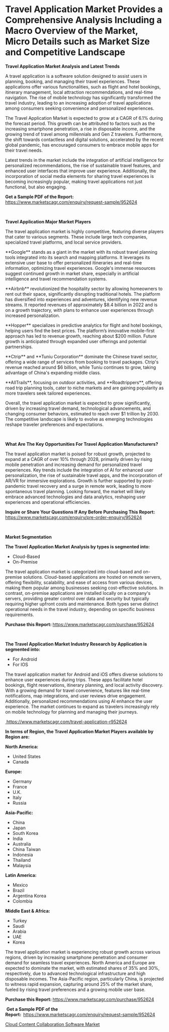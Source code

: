 <p><h1>Travel Application Market Provides a Comprehensive Analysis Including a Macro Overview of the Market, Micro Details such as Market Size and Competitive Landscape</h1></p><p><strong>Travel Application Market Analysis and Latest Trends</strong></p>
<p><p>A travel application is a software solution designed to assist users in planning, booking, and managing their travel experiences. These applications offer various functionalities, such as flight and hotel bookings, itinerary management, local attraction recommendations, and real-time navigation. The rise of mobile technology has significantly transformed the travel industry, leading to an increasing adoption of travel applications among consumers seeking convenience and personalized experiences.</p><p>The Travel Application Market is expected to grow at a CAGR of 6.1% during the forecast period. This growth can be attributed to factors such as the increasing smartphone penetration, a rise in disposable income, and the growing trend of travel among millennials and Gen Z travelers. Furthermore, the shift towards contactless and digital solutions, accelerated by the recent global pandemic, has encouraged consumers to embrace mobile apps for their travel needs.</p><p>Latest trends in the market include the integration of artificial intelligence for personalized recommendations, the rise of sustainable travel features, and enhanced user interfaces that improve user experience. Additionally, the incorporation of social media elements for sharing travel experiences is becoming increasingly popular, making travel applications not just functional, but also engaging.</p></p>
<p><strong>Get a Sample PDF of the Report:&nbsp;</strong> <a href="https://www.marketscagr.com/enquiry/request-sample/952624?utm_campaign=3135&utm_medium=2&utm_source=Github&utm_content=ia&utm_term=07032025&utm_id=travel-application">https://www.marketscagr.com/enquiry/request-sample/952624</a></p>
<p>&nbsp;</p>
<p><strong>Travel Application Major Market Players</strong></p>
<p><p>The travel application market is highly competitive, featuring diverse players that cater to various segments. These include large tech companies, specialized travel platforms, and local service providers.</p><p>**Google** stands as a giant in the market with its robust travel planning tools integrated into its search and mapping platforms. It leverages its extensive user base to offer personalized itineraries and real-time information, optimizing travel experiences. Google's immense resources suggest continued growth in market share, especially in artificial intelligence and travel recommendation systems.</p><p>**Airbnb** revolutionized the hospitality sector by allowing homeowners to rent out their space, significantly disrupting traditional hotels. The platform has diversified into experiences and adventures, identifying new revenue streams. It reported revenues of approximately $8.4 billion in 2022 and is on a growth trajectory, with plans to enhance user experiences through increased personalization.</p><p>**Hopper** specializes in predictive analytics for flight and hotel bookings, helping users find the best prices. The platform’s innovative mobile-first approach has led to revenue growth, reaching about $200 million. Future growth is anticipated through expanded user offerings and potential partnerships.</p><p>**Ctrip** and **Tuniu Corporation** dominate the Chinese travel sector, offering a wide range of services from booking to travel packages. Ctrip's revenue reached around $6 billion, while Tuniu continues to grow, taking advantage of China's expanding middle class.</p><p>**AllTrails**, focusing on outdoor activities, and **Roadtrippers**, offering road trip planning tools, cater to niche markets and are gaining popularity as more travelers seek tailored experiences.</p><p>Overall, the travel application market is expected to grow significantly, driven by increasing travel demand, technological advancements, and changing consumer behaviors, estimated to reach over $1 trillion by 2030. The competitive landscape is likely to evolve as emerging technologies reshape traveler preferences and expectations.</p></p>
<p>&nbsp;</p>
<p><strong>What Are The Key Opportunities For Travel Application Manufacturers?</strong></p>
<p><p>The travel application market is poised for robust growth, projected to expand at a CAGR of over 10% through 2028, primarily driven by rising mobile penetration and increasing demand for personalized travel experiences. Key trends include the integration of AI for enhanced user personalization, the rise of sustainable travel apps, and the incorporation of AR/VR for immersive explorations. Growth is further supported by post-pandemic travel recovery and a surge in remote work, leading to more spontaneous travel planning. Looking forward, the market will likely embrace advanced technologies and data analytics, reshaping user experiences and operational efficiencies.</p></p>
<p><strong>Inquire or Share Your Questions If Any Before Purchasing This Report:</strong> <a href="https://www.marketscagr.com/enquiry/pre-order-enquiry/952624?utm_campaign=3135&utm_medium=2&utm_source=Github&utm_content=ia&utm_term=07032025&utm_id=travel-application">https://www.marketscagr.com/enquiry/pre-order-enquiry/952624</a></p>
<p>&nbsp;</p>
<p><strong>Market Segmentation</strong></p>
<p><strong>The Travel Application Market Analysis by types is segmented into:</strong></p>
<p><ul><li>Cloud-Based</li><li>On-Premise</li></ul></p>
<p><p>The travel application market is categorized into cloud-based and on-premise solutions. Cloud-based applications are hosted on remote servers, offering flexibility, scalability, and ease of access from various devices, making them popular among businesses seeking cost-effective solutions. In contrast, on-premise applications are installed locally on a company's servers, providing greater control over data and security but typically requiring higher upfront costs and maintenance. Both types serve distinct operational needs in the travel industry, depending on specific business requirements.</p></p>
<p><strong>Purchase this Report:&nbsp;</strong><a href="https://www.marketscagr.com/purchase/952624?utm_campaign=3135&utm_medium=2&utm_source=Github&utm_content=ia&utm_term=07032025&utm_id=travel-application">https://www.marketscagr.com/purchase/952624</a></p>
<p>&nbsp;</p>
<p><strong>The Travel Application Market Industry Research by Application is segmented into:</strong></p>
<p><ul><li>For Android</li><li>For IOS</li></ul></p>
<p><p>The travel application market for Android and iOS offers diverse solutions to enhance user experiences during trips. These apps facilitate hotel bookings, flight reservations, itinerary planning, and local activity discovery. With a growing demand for travel convenience, features like real-time notifications, map integrations, and user reviews drive engagement. Additionally, personalized recommendations using AI enhance the user experience. The market continues to expand as travelers increasingly rely on mobile technology for planning and managing their journeys.</p></p>
<p><a href="https://www.marketscagr.com/travel-application-r952624?utm_campaign=3135&utm_medium=2&utm_source=Github&utm_content=ia&utm_term=07032025&utm_id=travel-application">&nbsp;https://www.marketscagr.com/travel-application-r952624</a></p>
<p><strong>In terms of Region, the Travel Application Market Players available by Region are:</strong></p>
<p>
    <p> <strong> North America: </strong>
        <ul>
            <li>United States</li>
            <li>Canada</li>
        </ul>
        </p> 
    <p> <strong> Europe: </strong>
        <ul>
            <li>Germany</li>
            <li>France</li>
            <li>U.K.</li>
            <li>Italy</li>
            <li>Russia</li>
        </ul>
        </p> 
    <p> <strong> Asia-Pacific: </strong>
        <ul>
            <li>China</li>
            <li>Japan</li>
            <li>South Korea</li>
            <li>India</li>
            <li>Australia</li>
            <li>China Taiwan</li>
            <li>Indonesia</li>
            <li>Thailand</li>
            <li>Malaysia</li>
        </ul>
        </p> 
    <p> <strong> Latin America: </strong>
        <ul>
            <li>Mexico</li>
            <li>Brazil</li>
            <li>Argentina Korea</li>
            <li>Colombia</li>
        </ul>
        </p> 
    <p> <strong> Middle East & Africa: </strong>
        <ul>
            <li>Turkey</li>
            <li>Saudi</li>
            <li>Arabia</li>
            <li>UAE</li>
            <li>Korea</li>
        </ul>
    </p>
    </p>
<p><p>The travel application market is experiencing robust growth across various regions, driven by increasing smartphone penetration and consumer demand for seamless travel experiences. North America and Europe are expected to dominate the market, with estimated shares of 35% and 30%, respectively, due to advanced technological infrastructure and high disposable incomes. The Asia-Pacific region, particularly China, is projected to witness rapid expansion, capturing around 25% of the market share, fueled by rising travel preferences and a growing mobile user base.</p></p>
<p><strong>Purchase this Report: </strong><a href="https://www.marketscagr.com/purchase/952624?utm_campaign=3135&utm_medium=2&utm_source=Github&utm_content=ia&utm_term=07032025&utm_id=travel-application">https://www.marketscagr.com/purchase/952624</a></p>
<p>&nbsp;<strong>Get a Sample PDF of the Report:&nbsp;&nbsp;</strong><a href="https://www.marketscagr.com/enquiry/request-sample/952624?utm_campaign=3135&utm_medium=2&utm_source=Github&utm_content=ia&utm_term=07032025&utm_id=travel-application">https://www.marketscagr.com/enquiry/request-sample/952624</a></p>
<p><strong></strong></p>
<p><p><a href="https://github.com/zitanebeibit9/Market-Research-Report-List-1/blob/main/cloud-content-collaboration-software-market.md?utm_campaign=3135&utm_medium=2&utm_source=Github&utm_content=ia&utm_term=07032025&utm_id=travel-application">Cloud Content Collaboration Software Market</a></p></p>